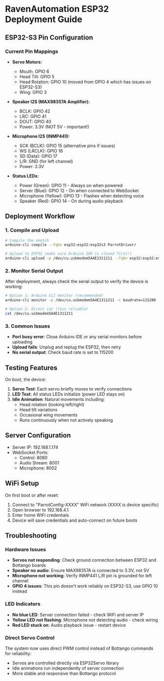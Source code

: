 # RavenAutomation ESP32 Deployment Guide

## ESP32-S3 Pin Configuration

### Current Pin Mappings
- **Servo Motors:**
  - Mouth: GPIO 6
  - Head Tilt: GPIO 5
  - Head Rotation: GPIO 10 (moved from GPIO 4 which has issues on ESP32-S3)
  - Wing: GPIO 3

- **Speaker I2S (MAX98357A Amplifier):**
  - BCLK: GPIO 42
  - LRC: GPIO 41
  - DOUT: GPIO 40
  - Power: 3.3V (NOT 5V - important!)

- **Microphone I2S (INMP441):**
  - SCK (BCLK): GPIO 15 (alternative pins if issues)
  - WS (LRCLK): GPIO 16
  - SD (Data): GPIO 17
  - L/R: GND (for left channel)
  - Power: 3.3V

- **Status LEDs:**
  - Power (Green): GPIO 11 - Always on when powered
  - Server (Blue): GPIO 12 - On when connected to WebSocket
  - Microphone (Yellow): GPIO 13 - Flashes when detecting voice
  - Speaker (Red): GPIO 14 - On during audio playback

## Deployment Workflow

### 1. Compile and Upload
```bash
# Compile the sketch
arduino-cli compile --fqbn esp32:esp32:esp32s3 ParrotDriver/

# Upload to ESP32 (make sure Arduino IDE is closed first!)
arduino-cli upload -p /dev/cu.usbmodem5A4E1311211 --fqbn esp32:esp32:esp32s3 ParrotDriver/
```

### 2. Monitor Serial Output
After deployment, always check the serial output to verify the device is working:

```bash
# Option 1: Arduino CLI monitor (recommended)
arduino-cli monitor -p /dev/cu.usbmodem5A4E1311211 -c baudrate=115200

# Option 2: Direct cat (less reliable)
cat /dev/cu.usbmodem5A4E1311211
```

### 3. Common Issues
- **Port busy error**: Close Arduino IDE or any serial monitors before uploading
- **Upload fails**: Unplug and replug the ESP32, then retry
- **No serial output**: Check baud rate is set to 115200

## Testing Features

On boot, the device:
1. **Servo Test**: Each servo briefly moves to verify connections
2. **LED Test**: All status LEDs initialize (power LED stays on)
3. **Idle Animation**: Natural movements including:
   - Head rotation (looking left/right)
   - Head tilt variations
   - Occasional wing movements
   - Runs continuously when not actively speaking

## Server Configuration
- Server IP: 192.168.1.174
- WebSocket Ports:
  - Control: 8080
  - Audio Stream: 8001
  - Microphone: 8002

## WiFi Setup
On first boot or after reset:
1. Connect to "ParrotConfig-XXXX" WiFi network (XXXX is device specific)
2. Open browser to 192.168.4.1
3. Enter home WiFi credentials
4. Device will save credentials and auto-connect on future boots

## Troubleshooting

### Hardware Issues
- **Servos not responding**: Check ground connection between ESP32 and Bottango boards
- **Speaker no audio**: Ensure MAX98357A is connected to 3.3V, not 5V
- **Microphone not working**: Verify INMP441 L/R pin is grounded for left channel
- **GPIO 4 issues**: This pin doesn't work reliably on ESP32-S3, use GPIO 10 instead

### LED Indicators
- **No blue LED**: Server connection failed - check WiFi and server IP
- **Yellow LED not flashing**: Microphone not detecting audio - check wiring
- **Red LED stuck on**: Audio playback issue - restart device

### Direct Servo Control
The system now uses direct PWM control instead of Bottango commands for reliability:
- Servos are controlled directly via ESP32Servo library
- Idle animations run independently of server connection
- More stable and responsive than Bottango protocol